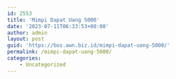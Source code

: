 ```yaml
---
id: 2553
title: 'Mimpi Dapat Uang 5000'
date: '2023-07-11T06:33:53+00:00'
author: admin
layout: post
guid: 'https://bos.awn.biz.id/mimpi-dapat-uang-5000/'
permalink: /mimpi-dapat-uang-5000/
categories:
    - Uncategorized
---
```


